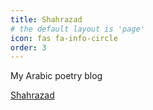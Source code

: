 ```yaml
---
title: Shahrazad
# the default layout is 'page'
icon: fas fa-info-circle
order: 3
---
```

My Arabic poetry blog


[Shahrazad](/categories/shahrazad/)
